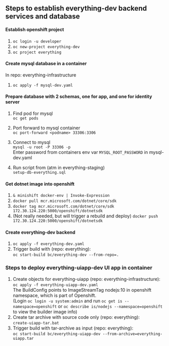 ## Steps to establish everything-dev backend services and database

#### Establish openshift project
1. `oc login -u developer`
1. `oc new-project everything-dev`
1. `oc project everything`

#### Create mysql database in a container
In repo: everything-infrastructure
1. `oc apply -f mysql-dev.yaml`

#### Prepare database with 2 schemas, one for app, and one for identity server
1. Find pod for mysql  
   `oc get pods`
2. Port forward to mysql container  
   `oc port-forward <podname> 33306:3306`

3. Connect to mysql  
   `mysql -u root -P 33306 -p`  
   Enter password from containers env var `MYSQL_ROOT_PASSWORD` in mysql-dev.yaml

5. Run script from (atm in everything-staging)  
   `setup-db-everything.sql`

#### Get dotnet image into openshift
1. `& minishift docker-env | Invoke-Expression`
1. `docker pull mcr.microsoft.com/dotnet/core/sdk`
1. `docker tag mcr.microsoft.com/dotnet/core/sdk 172.30.124.220:5000/openshift/dotnetsdk`
1. (Not really needed, but will trigger a rebuild and deploy) `docker push 172.30.124.220:5000/openshift/dotnetsdk`

#### Create everything-dev backend 
1. `oc apply -f everything-dev.yaml`
2. Trigger build with (repo: everything):  
   `oc start-build bc/everything-dev --from-repo=.`

### Steps to deploy everything-uiapp-dev UI app in container
1. Create objects for everything-uiapp (repo: everything-infrastructure):  
   `oc apply -f everything-uiapp-dev.yaml`  
   The BuildConfig points to ImageStreamTag nodejs:10 in openshift namespace, which is part of Openshift.  
   (Login `oc login -u system:admin` and run `oc get is --namespace=openshift` or `oc describe is/nodejs --namespace=openshift` to view the builder image info)
1. Create tar archive with source code only (repo: everything):  
   `create-uiapp-tar.bat`
2. Trigger build with tar-archive as input (repo: everything):  
   `oc start-build bc/everything-uiapp-dev --from-archive=everything-uiapp.tar`
   